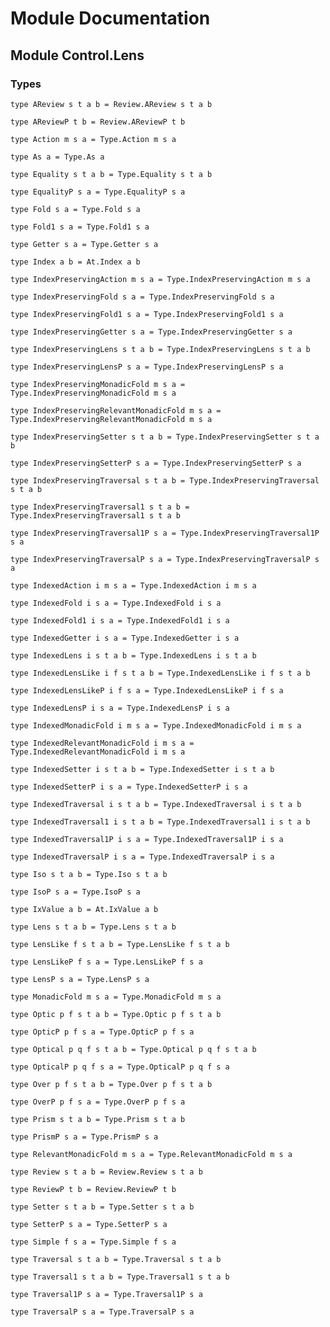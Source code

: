 # Module Documentation

## Module Control.Lens

### Types

    type AReview s t a b = Review.AReview s t a b

    type AReviewP t b = Review.AReviewP t b

    type Action m s a = Type.Action m s a

    type As a = Type.As a

    type Equality s t a b = Type.Equality s t a b

    type EqualityP s a = Type.EqualityP s a

    type Fold s a = Type.Fold s a

    type Fold1 s a = Type.Fold1 s a

    type Getter s a = Type.Getter s a

    type Index a b = At.Index a b

    type IndexPreservingAction m s a = Type.IndexPreservingAction m s a

    type IndexPreservingFold s a = Type.IndexPreservingFold s a

    type IndexPreservingFold1 s a = Type.IndexPreservingFold1 s a

    type IndexPreservingGetter s a = Type.IndexPreservingGetter s a

    type IndexPreservingLens s t a b = Type.IndexPreservingLens s t a b

    type IndexPreservingLensP s a = Type.IndexPreservingLensP s a

    type IndexPreservingMonadicFold m s a = Type.IndexPreservingMonadicFold m s a

    type IndexPreservingRelevantMonadicFold m s a = Type.IndexPreservingRelevantMonadicFold m s a

    type IndexPreservingSetter s t a b = Type.IndexPreservingSetter s t a b

    type IndexPreservingSetterP s a = Type.IndexPreservingSetterP s a

    type IndexPreservingTraversal s t a b = Type.IndexPreservingTraversal s t a b

    type IndexPreservingTraversal1 s t a b = Type.IndexPreservingTraversal1 s t a b

    type IndexPreservingTraversal1P s a = Type.IndexPreservingTraversal1P s a

    type IndexPreservingTraversalP s a = Type.IndexPreservingTraversalP s a

    type IndexedAction i m s a = Type.IndexedAction i m s a

    type IndexedFold i s a = Type.IndexedFold i s a

    type IndexedFold1 i s a = Type.IndexedFold1 i s a

    type IndexedGetter i s a = Type.IndexedGetter i s a

    type IndexedLens i s t a b = Type.IndexedLens i s t a b

    type IndexedLensLike i f s t a b = Type.IndexedLensLike i f s t a b

    type IndexedLensLikeP i f s a = Type.IndexedLensLikeP i f s a

    type IndexedLensP i s a = Type.IndexedLensP i s a

    type IndexedMonadicFold i m s a = Type.IndexedMonadicFold i m s a

    type IndexedRelevantMonadicFold i m s a = Type.IndexedRelevantMonadicFold i m s a

    type IndexedSetter i s t a b = Type.IndexedSetter i s t a b

    type IndexedSetterP i s a = Type.IndexedSetterP i s a

    type IndexedTraversal i s t a b = Type.IndexedTraversal i s t a b

    type IndexedTraversal1 i s t a b = Type.IndexedTraversal1 i s t a b

    type IndexedTraversal1P i s a = Type.IndexedTraversal1P i s a

    type IndexedTraversalP i s a = Type.IndexedTraversalP i s a

    type Iso s t a b = Type.Iso s t a b

    type IsoP s a = Type.IsoP s a

    type IxValue a b = At.IxValue a b

    type Lens s t a b = Type.Lens s t a b

    type LensLike f s t a b = Type.LensLike f s t a b

    type LensLikeP f s a = Type.LensLikeP f s a

    type LensP s a = Type.LensP s a

    type MonadicFold m s a = Type.MonadicFold m s a

    type Optic p f s t a b = Type.Optic p f s t a b

    type OpticP p f s a = Type.OpticP p f s a

    type Optical p q f s t a b = Type.Optical p q f s t a b

    type OpticalP p q f s a = Type.OpticalP p q f s a

    type Over p f s t a b = Type.Over p f s t a b

    type OverP p f s a = Type.OverP p f s a

    type Prism s t a b = Type.Prism s t a b

    type PrismP s a = Type.PrismP s a

    type RelevantMonadicFold m s a = Type.RelevantMonadicFold m s a

    type Review s t a b = Review.Review s t a b

    type ReviewP t b = Review.ReviewP t b

    type Setter s t a b = Type.Setter s t a b

    type SetterP s a = Type.SetterP s a

    type Simple f s a = Type.Simple f s a

    type Traversal s t a b = Type.Traversal s t a b

    type Traversal1 s t a b = Type.Traversal1 s t a b

    type Traversal1P s a = Type.Traversal1P s a

    type TraversalP s a = Type.TraversalP s a



